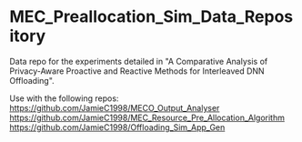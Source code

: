 # MEC_Preallocation_Sim_Data_Repository
Data repo for the experiments detailed in "A Comparative Analysis of Privacy-Aware Proactive and Reactive Methods for Interleaved DNN Offloading".

Use with the following repos:
https://github.com/JamieC1998/MECO_Output_Analyser
https://github.com/JamieC1998/MEC_Resource_Pre_Allocation_Algorithm
https://github.com/JamieC1998/Offloading_Sim_App_Gen
